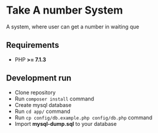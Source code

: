 # Take A number System
A system, where user can get a number in waiting que

## Requirements

- PHP **>= 7.1.3**

## Development run

- Clone repository
- Run `composer install` command
- Create mysql database
- Run `cd app/` command
- Run `cp config/db.example.php config/db.php` command
- Import **mysql-dump.sql** to your database
